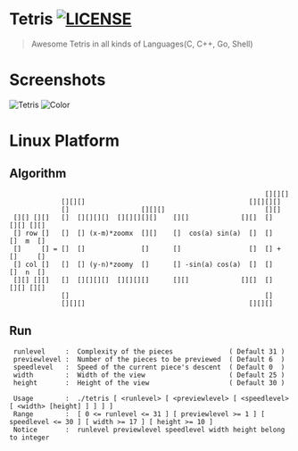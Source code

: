 # Tetris [![LICENSE](https://img.shields.io/github/license/deepgrace/tetris.svg)](https://github.com/deepgrace/tetris/blob/master/LICENSE_1_0.txt)

> Awesome Tetris in all kinds of Languages(C, C++, Go, Shell)

# Screenshots
<img alt = "Tetris" src="https://raw.githubusercontent.com/deepgrace/tetris/master/screenshots/png/p1.png">
<img alt = "Color" src="https://raw.githubusercontent.com/deepgrace/tetris/master/screenshots/png/color.png">

# Linux Platform

## Algorithm
                                                                    [][][]
                 [][][]                                         [][][][]
                 []                  [][][]                         [][]
     [][] [][]   []  [][][][]  [][][][][]    [][]             [][]  []   [][] [][]
     [] row []   []  [] (x-m)*zoomx  [][]    []  cos(a) sin(a)  []  []   []  m  []
     []     [] = []  []              []      []                 []  [] + []     []
     [] col []   []  [] (y-n)*zoomy  []      [] -sin(a) cos(a)  []  []   []  n  []
     [][] [][]   []  [][][][]  [][][][]      [][]             [][]  []   [][] [][]
                 []                                                 []
                 [][][]                                         [][][]

## Run
     runlevel     :  Complexity of the pieces              ( Default 31 )
     previewlevel :  Number of the pieces to be previewed  ( Default 6  )
     speedlevel   :  Speed of the current piece's descent  ( Default 0  )
     width        :  Width of the view                     ( Default 25 )
     height       :  Height of the view                    ( Default 30 )

     Usage        :  ./tetris [ <runlevel> [ <previewlevel> [ <speedlevel> [ <width> [height] ] ] ] ] 
     Range        :  [ 0 <= runlevel <= 31 ] [ previewlevel >= 1 ] [ speedlevel <= 30 ] [ width >= 17 ] [ height >= 10 ]
     Notice       :  runlevel previewlevel speedlevel width height belong to integer
